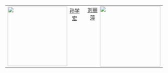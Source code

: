 <table>
    <tr>
        <td ><center><img src="https://wwconnect.github.io/sun.jpg"  width = “50%” align = left  height="190" width="264"><a href="https://xxgc.nxu.edu.cn/info/1013/2229.htm">孙学宏</a></center></td>
        <td ><center><img src="https://wwconnect.github.io/liu.jpg"  width = “50%” align = right  height="193" width="270"><a href="https://phys.nxu.edu.cn/info/1051/1375.htm">刘丽萍</a></center></td>
    </tr>
</table>


